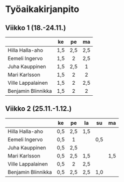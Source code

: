 # Työaikakirjanpito


## Viikko 1 (18.-24.11.)

|                    | ke  | pe  | ma  |                                          
| -------------------|:---:|:---:|:---:| 
| Hilla Halla-aho    | 1,5 | 2,5 | 2,5 |
| Eemeli Ingervo     | 1,5 |  2  | 2,5 |
| Juha Kauppinen     | 1,5 | 2,5 |  1  |
| Mari Karlsson      | 1,5 |  2  |  2  |
| Ville Lappalainen  | 1,5 |  2  | 2,5 |
| Benjamin Blinnikka | 1,5 |  2  |  2  |


## Viikko 2 (25.11.-1.12.)

|                    | ke  | pe  | la  | su  | ma  |                             
| -------------------|:---:|:---:|:---:|:---:|:---:|
| Hilla Halla-aho    | 0,5 | 2,5 | 1,5 |     | |
| Eemeli Ingervo     | 0,5 |  1  |     | 0,5 | |
| Juha Kauppinen     | 0,5 | 2,5 |     |     | |
| Mari Karlsson      | 0,5 | 2,5 | 1,5 |     | 1,5 |
| Ville Lappalainen  | 0,5 | 2   | 2,5 |     | |
| Benjamin Blinnikka | 0,5 | 2,5 | 2,5 | 1,0 | |
